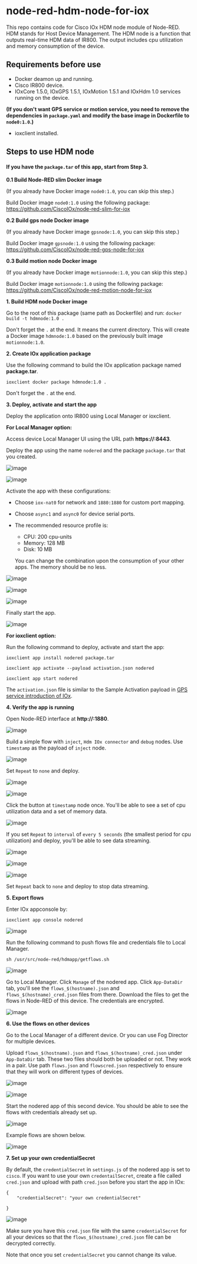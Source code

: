 # node-red-hdm-node-for-iox

This repo contains code for Cisco IOx HDM node module of Node-RED. HDM stands for Host Device Management. The HDM node is a function that outputs real-time HDM data of IR800. The output includes cpu utilization and memory consumption of the device.

## Requirements before use

- Docker deamon up and running.
- Cisco IR800 device.
- IOxCore 1.5.0, IOxGPS 1.5.1, IOxMotion 1.5.1 and IOxHdm 1.0 services running on the device.

**(If you don't want GPS service or motion service, you need to remove the dependencies in `package.yaml` and modify the base image in Dockerfile to `node0:1.0`.)**

- ioxclient installed.

## Steps to use HDM node

#### If you have the `package.tar` of this app, start from Step 3.

**0.1 Build Node-RED slim Docker image**

(If you already have Docker image `node0:1.0`, you can skip this step.)

Build Docker image `node0:1.0` using the following package:
https://github.com/CiscoIOx/node-red-slim-for-iox

**0.2 Build gps node Docker image**

(If you already have Docker image `gpsnode:1.0`, you can skip this step.)

Build Docker image `gpsnode:1.0` using the following package:
https://github.com/CiscoIOx/node-red-gps-node-for-iox

**0.3 Build motion node Docker image**

(If you already have Docker image `motionnode:1.0`, you can skip this step.)

Build Docker image `motionnode:1.0` using the following package:
https://github.com/CiscoIOx/node-red-motion-node-for-iox

**1. Build HDM node Docker image**

Go to the root of this package (same path as Dockerfile) and run:
`docker build -t hdmnode:1.0 .`

Don't forget the `.` at the end. It means the current directory.
This will create a Docker image `hdmnode:1.0` based on the previously built image `motionnode:1.0`.

**2. Create IOx application package**

Use the following command to build the IOx application package named **package.tar**.

`ioxclient docker package hdmnode:1.0 .`

Don't forget the `.` at the end.

**3. Deploy, activate and start the app**

Deploy the application onto IR800 using Local Manager or ioxclient.

**For Local Manager option:**

Access device Local Manager UI using the URL path **https://:8443**.

Deploy the app using the name `nodered` and the package `package.tar` that you created.

![image](https://user-images.githubusercontent.com/47573639/52669802-ec58eb80-2ecb-11e9-98ac-655385899b88.png)

![image](https://user-images.githubusercontent.com/47573639/52669839-0692c980-2ecc-11e9-8e75-940cd17bec35.png)

Activate the app with these configurations:
- Choose `iox-nat0` for network and `1880:1880` for custom port mapping.
- Choose `async1` and `async0` for device serial ports.
- The recommended resource profile is:
  - CPU: 200 cpu-units
  - Memory: 128 MB
  - Disk: 10 MB

  You can change the combination upon the consumption of your other apps. The memory should be no less.

![image](https://user-images.githubusercontent.com/47573639/52669886-21653e00-2ecc-11e9-9a46-a0d7893ebd6c.png)

![image](https://user-images.githubusercontent.com/47573639/52669905-33df7780-2ecc-11e9-9e87-2034a9c277c3.png)

![image](https://user-images.githubusercontent.com/47573639/52669953-478ade00-2ecc-11e9-8b28-372632210bfc.png)

Finally start the app.

![image](https://user-images.githubusercontent.com/47573639/52670022-730dc880-2ecc-11e9-9e7d-596e5a8aed68.png)

**For ioxclient option:**

Run the following command to deploy, activate and start the app:

`ioxclient app install nodered package.tar`

`ioxclient app activate --payload activation.json nodered`

`ioxclient app start nodered`

The `activation.json` file is similar to the Sample Activation payload in [GPS service introduction of IOx](https://developer.cisco.com/docs/iox/#!how-to-install-gps-service/how-to-install-gps-service).

**4. Verify the app is running**

Open Node-RED interface at **http://:1880**.

![image](https://user-images.githubusercontent.com/47573639/52670134-ad776580-2ecc-11e9-8cdc-ee5e62316ee2.png)

Build a simple flow with `inject`, `Hdm IOx connector` and `debug` nodes. Use `timestamp` as the payload of `inject` node.

![image](https://user-images.githubusercontent.com/47573639/52671812-f6c9b400-2ed0-11e9-97c1-91d52263ac36.png)

Set `Repeat` to `none` and deploy.

![image](https://user-images.githubusercontent.com/47573639/52671839-06e19380-2ed1-11e9-8990-b0139e472726.png)

![image](https://user-images.githubusercontent.com/47573639/52671871-182aa000-2ed1-11e9-9cf6-7b597928b775.png)

Click the button at `timestamp` node once. You'll be able to see a set of cpu utilization data and a set of memory data.

![image](https://user-images.githubusercontent.com/47573639/52671901-27a9e900-2ed1-11e9-92a2-725bff51f765.png)

If you set `Repeat` to `interval` of `every 5 seconds` (the smallest period for cpu utilization) and deploy, you'll be able to see data streaming.

![image](https://user-images.githubusercontent.com/47573639/52671932-37c1c880-2ed1-11e9-9594-6cc51837c995.png)

![image](https://user-images.githubusercontent.com/47573639/52671952-460fe480-2ed1-11e9-9d35-12af4f9ad657.png)

![image](https://user-images.githubusercontent.com/47573639/52671980-545e0080-2ed1-11e9-9eaf-f227d2d99ecd.png)

Set `Repeat` back to `none` and deploy to stop data streaming.

**5. Export flows**

Enter IOx appconsole by:

`ioxclient app console nodered`

![image](https://user-images.githubusercontent.com/47573639/52670461-6e95df80-2ecd-11e9-89dc-2605bb189b47.png)

Run the following command to push flows file and credentials file to Local Manager.

`sh /usr/src/node-red/hdmapp/getflows.sh`

![image](https://user-images.githubusercontent.com/47573639/52672024-6f307500-2ed1-11e9-8d6a-0b7cc213386f.png)

Go to Local Manager. Click `Manage` of the nodered app. Click `App-DataDir` tab, you'll see the `flows_$(hostname).json` and `flows_$(hostname)_cred.json` files from there. Download the files to get the flows in Node-RED of this device. The credentials are encrypted.

![image](https://user-images.githubusercontent.com/47573639/52670527-a6048c00-2ecd-11e9-8654-7d1b47515fb9.png)

**6. Use the flows on other devices**

Go to the Local Manager of a different device. Or you can use Fog Director for multiple devices.

Upload `flows_$(hostname).json` and `flows_$(hostname)_cred.json` under `App-DataDir` tab. These two files should both be uploaded or not. They work in a pair. Use path `flows.json` and `flowscred.json` respectively to ensure that they will work on different types of devices.

![image](https://user-images.githubusercontent.com/47573639/52670554-b61c6b80-2ecd-11e9-82f0-b95756111426.png)

![image](https://user-images.githubusercontent.com/47573639/52670584-c9c7d200-2ecd-11e9-9248-f7975a79d684.png)

Start the nodered app of this second device. You should be able to see the flows with credentials already set up.

![image](https://user-images.githubusercontent.com/47573639/52670612-dc420b80-2ecd-11e9-91ba-a8438398db41.png)

Example flows are shown below.

![image](https://user-images.githubusercontent.com/47573639/52672088-9b4bf600-2ed1-11e9-8ce6-802a29665c9b.png)

**7. Set up your own credentialSecret**

By default, the `credentialSecret` in `settings.js` of the nodered app is set to `cisco`. If you want to use your own `credentailSecret`, create a file called `cred.json` and upload with path `cred.json` before you start the app in IOx:

```
{
	"credentialSecret": "your own credentialSecret"

}
```

![image](https://user-images.githubusercontent.com/47573639/52670692-0abfe680-2ece-11e9-8edc-9123ede79bbd.png)

Make sure you have this `cred.json` file with the same `credentialSecret` for all your devices so that the `flows_$(hostname)_cred.json` file can be decrypted correctly.

Note that once you set `credentialSecret` you cannot change its value.